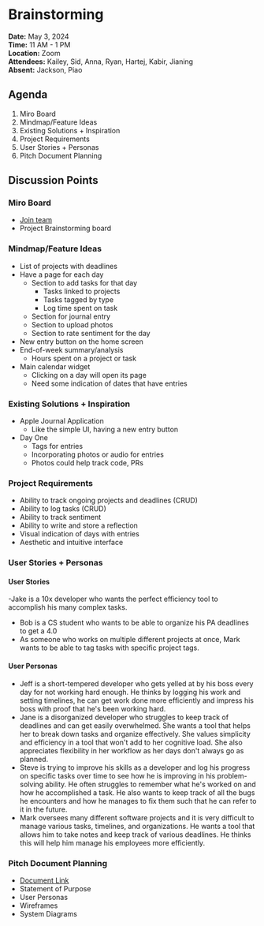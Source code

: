 # Brainstorming

**Date:** May 3, 2024  
**Time:** 11 AM - 1 PM  
**Location:** Zoom  
**Attendees:** Kailey, Sid, Anna, Ryan, Hartej, Kabir, Jianing  
**Absent:** Jackson, Piao  

## Agenda
1. Miro Board
2. Mindmap/Feature Ideas
3. Existing Solutions + Inspiration
4. Project Requirements
5. User Stories + Personas
6. Pitch Document Planning

## Discussion Points

### Miro Board
- [Join team](https://miro.com/welcomeonboard/QmtIZGVoaHRKME15WE1vcENYR05UYnRpRXRKYW9BdDNwMExOZDdZazFkVnNBbE1WUWlHcW8xSVpnTzBuTUQxSnwzNDU4NzY0NTg2NjA1MzI0MTQ1fDI=?share_link_id=37445991061)
- Project Brainstorming board

### Mindmap/Feature Ideas
- List of projects with deadlines
- Have a page for each day
  - Section to add tasks for that day
    - Tasks linked to projects
    - Tasks tagged by type
    - Log time spent on task
  - Section for journal entry
  - Section to upload photos
  - Section to rate sentiment for the day
- New entry button on the home screen
- End-of-week summary/analysis
  - Hours spent on a project or task
- Main calendar widget
  - Clicking on a day will open its page
  - Need some indication of dates that have entries

### Existing Solutions + Inspiration
- Apple Journal Application
    - Like the simple UI, having a new entry button
- Day One
    - Tags for entries
    - Incorporating photos or audio for entries
    - Photos could help track code, PRs

### Project Requirements
- Ability to track ongoing projects and deadlines (CRUD)
- Ability to log tasks (CRUD)
- Ability to track sentiment
- Ability to write and store a reflection
- Visual indication of days with entries
- Aesthetic and intuitive interface

### User Stories + Personas
#### User Stories
-Jake is a 10x developer who wants the perfect efficiency tool to accomplish his many complex tasks. 
- Bob is a CS student who wants to be able to organize his PA deadlines to get a 4.0 
- As someone who works on multiple different projects at once, Mark wants to be able to tag tasks with specific project tags.

#### User Personas
- Jeff is a short-tempered developer who gets yelled at by his boss every day for not working hard enough. He thinks by logging his work and setting timelines, he can get work done more efficiently and impress his boss with proof that he's been working hard.
- Jane is a disorganized developer who struggles to keep track of deadlines and can get easily overwhelmed. She wants a tool that helps her to break down tasks and organize effectively. She values simplicity and efficiency in a tool that won't add to her cognitive load. She also appreciates flexibility in her workflow as her days don't always go as planned.
- Steve is trying to improve his skills as a developer and log his progress on specific tasks over time to see how he is improving in his problem-solving ability. He often struggles to remember what he's worked on and how he accomplished a task. He also wants to keep track of all the bugs he encounters and how he manages to fix them such that he can refer to it in the future.
- Mark oversees many different software projects and it is very difficult to manage various tasks, timelines, and organizations. He wants a tool that allows him to take notes and keep track of various deadlines. He thinks this will help him manage his employees more efficiently.


### Pitch Document Planning
- [Document Link](https://docs.google.com/presentation/d/1DuXKWS9zlzEnFL-Wr7jB4Pao4BZtsvuv64Uh5-1iMiE/edit?usp=sharing)
- Statement of Purpose
- User Personas
- Wireframes
- System Diagrams
